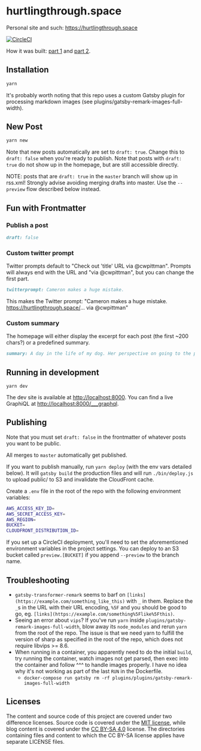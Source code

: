 # hurtlingthrough.space

Personal site and such: https://hurtlingthrough.space

[![CircleCI](https://circleci.com/gh/cameronwp/hurtling-through-space/tree/master.svg?style=shield&circle-token=471090fb75fbeb5b65d53f583c230c1232817f0e)](https://circleci.com/gh/cameronwp/hurtling-through-space/tree/master)

How it was built: [part 1](https://hurtlingthrough.space/posts/20171204-building-a-blog/) and [part 2](https://hurtlingthrough.space/posts/20171210-controlling-caches/).

## Installation

```sh
yarn
```

It's probably worth noting that this repo uses a custom Gatsby plugin for processing markdown images (see plugins/gatsby-remark-images-full-width).

## New Post

```sh
yarn new
```

Note that new posts automatically are set to `draft: true`. Change this to `draft: false` when you're ready to publish. Note that posts with `draft: true` do not show up in the homepage, but are still accessible directly.

NOTE: posts that are `draft: true` in the `master` branch will show up in rss.xml! Strongly advise avoiding merging drafts into master. Use the `--preview` flow described below instead.

## Fun with Frontmatter

### Publish a post

```markdown
draft: false
```

### Custom twitter prompt

Twitter prompts default to "Check out 'title' URL via @cwpittman". Prompts will always end with the URL and "via @cwpittman", but you can change the first part.

```markdown
twitterprompt: Cameron makes a huge mistake.
```

This makes the Twitter prompt: "Cameron makes a huge mistake. https://hurtlingthrough.space/... via @cwpittman"

### Custom summary

The homepage will either display the excerpt for each post (the first ~200 chars?) or a predefined summary.

```markdown
summary: A day in the life of my dog. Her perspective on going to the park, sniffing butts, and more with lots of pictures.
```

## Running in development

`yarn dev`

The dev site is available at [http://localhost:8000](http://localhost:8000). You can find a live GraphiQL at [http://localhost:8000/___graphql](http://localhost:8000/___graphql).

## Publishing

Note that you must set `draft: false` in the frontmatter of whatever posts you
want to be public.

All merges to `master` automatically get published.

If you want to publish manually, run `yarn deploy` (with the env vars detailed below). It will `gatsby build` the production files and will run `./bin/deploy.js` to upload public/ to S3 and invalidate the CloudFront cache.

Create a `.env` file in the root of the repo with the following environment variables:

```sh
AWS_ACCESS_KEY_ID=
AWS_SECRET_ACCESS_KEY=
AWS_REGION=
BUCKET=
CLOUDFRONT_DISTRIBUTION_ID=
```

If you set up a CircleCI deployment, you'll need to set the aforementioned environment variables in the project settings. You can deploy to an S3 bucket called `preview.[BUCKET]` if you append `--preview` to the branch name.

## Troubleshooting

* `gatsby-transformer-remark` seems to barf on `[links](https://example.com/something_like_this)` with `_` in them. Replace the `_`s in the URL with their URL encoding, `%5F` and you should be good to go, eg. `[links](https://example.com/something%5Flike%5Fthis)`.
* Seeing an error about `vips`? If you've run `yarn` inside `plugins/gatsby-remark-images-full-width`, blow away its `node_modules` and rerun `yarn` from the root of the repo. The issue is that we need yarn to fulfill the version of sharp as specified in the root of the repo, which does not require libvips >= 8.6.
* When running in a container, you apparently need to do the initial `build`, try running the container, watch images not get parsed, then exec into the container and follow ^^^ to handle images properly. I have no idea why it's not working as part of the last `RUN` in the Dockerfile.
  * `docker-compose run gatsby rm -rf plugins/plugins/gatsby-remark-images-full-width`

## Licenses

The content and source code of this project are covered under two difference licenses. Source code is covered under the [MIT license](https://opensource.org/licenses/MIT), while blog content is covered under the [CC BY-SA 4.0](https://creativecommons.org/licenses/by-sa/4.0/) license. The directories containing files and content to which the CC BY-SA license applies have separate LICENSE files.
